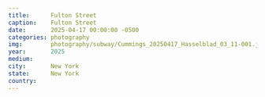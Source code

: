 ```yaml
---
title:  	Fulton Street
caption:	Fulton Street
date:   	2025-04-17 00:00:00 -0500
categories: photography
img:		photography/subway/Cummings_20250417_Hasselblad_03_11-001.jpg
year:		2025
medium:
city:		New York
state:		New York
country:
---
```

